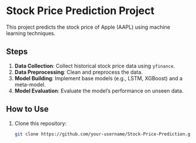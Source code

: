 # Stock Price Prediction Project
This project predicts the stock price of Apple (AAPL) using machine learning techniques.

## Steps
1. **Data Collection**: Collect historical stock price data using `yfinance`.
2. **Data Preprocessing**: Clean and preprocess the data.
3. **Model Building**: Implement base models (e.g., LSTM, XGBoost) and a meta-model.
4. **Model Evaluation**: Evaluate the model’s performance on unseen data.

## How to Use
1. Clone this repository:
   ```bash
   git clone https://github.com/your-username/Stock-Price-Prediction.git
